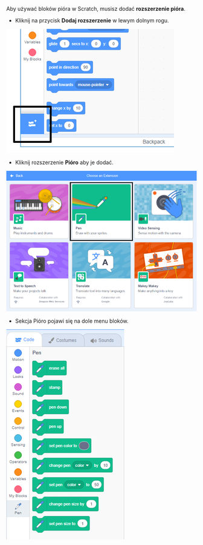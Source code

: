 Aby używać bloków pióra w Scratch, musisz dodać **rozszerzenie pióra**.

+ Kliknij na przycisk **Dodaj rozszerzenie** w lewym dolnym rogu.

![podświetlony przycisk Dodaj rozszerzenie](images/add-extension-annotated.png)

+ Kliknij rozszerzenie **Pióro** aby je dodać.

![podświetlone rozszerzenie pióra](images/click-pen-annotated.png)

+ Sekcja Pióro pojawi się na dole menu bloków.

![bloki rozszerzenia pióra](images/pen-extension-blocks.png)